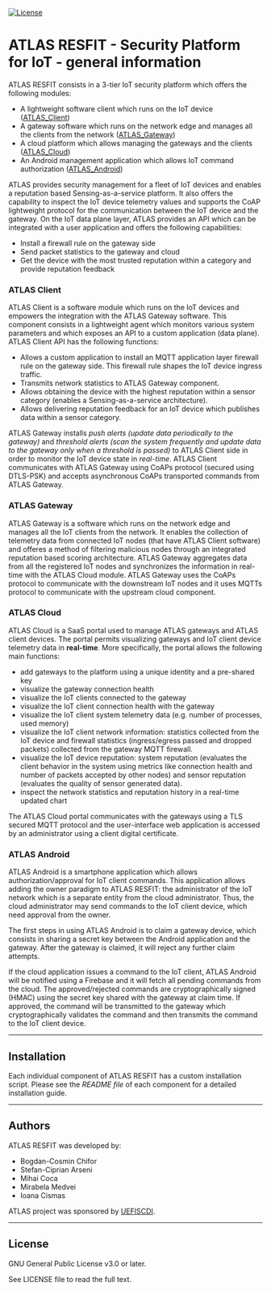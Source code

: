 [![License](https://img.shields.io/badge/license-GPL%20v3.0%20or%20later-brightgreen.svg)](https://github.com/atlas-iot/resfit/blob/master/LICENSE)

# ATLAS RESFIT - Security Platform for IoT - general information
ATLAS RESFIT consists in a 3-tier IoT security platform which offers the following modules:
* A lightweight software client which runs on the IoT device ([ATLAS_Client])
* A gateway software which runs on the network edge and manages all the clients from the network ([ATLAS_Gateway])
* A cloud platform which allows managing the gateways and the clients ([ATLAS_Cloud])
* An Android management application which allows IoT command authorization ([ATLAS_Android])

ATLAS provides security management for a fleet of IoT devices and enables a reputation based Sensing-as-a-service platform. It also offers the capability to inspect the IoT device telemetry values and supports the CoAP lightweight protocol for the communication between the IoT device and the gateway.
On the IoT data plane layer, ATLAS provides an API which can be integrated with a user application and offers the following capabilities:
* Install a firewall rule on the gateway side
* Send packet statistics to the gateway and cloud
* Get the device with the most trusted reputation within a category and provide reputation feedback

### ATLAS Client
ATLAS Client is a software module which runs on the IoT devices and empowers the integration with the ATLAS Gateway software. This component consists in a lightweight agent which monitors various system parameters and which exposes an API to a custom application (data plane). ATLAS Client API has the following functions:
* Allows a custom application to install an MQTT application layer firewall rule on the gateway side. This firewall rule shapes the IoT device ingress traffic.
* Transmits network statistics to ATLAS Gateway component.
* Allows obtaining the device with the highest reputation within a sensor category (enables a Sensing-as-a-service architecture).
* Allows delivering reputation feedback for an IoT device which publishes data within a sensor category.

ATLAS Gateway installs *push alerts (update data periodically to the gateway)* and *threshold alerts (scan the system frequently and update data to the gateway only when a threshold is passed)* to ATLAS Client side in order to monitor the IoT device state in *real-time*.
ATLAS Client communicates with ATLAS Gateway using CoAPs protocol (secured using DTLS-PSK) and accepts asynchronous CoAPs transported commands from ATLAS Gateway.

### ATLAS Gateway
ATLAS Gateway is a software which runs on the network edge and manages all the IoT clients from the network. It enables the collection of telemetry data from connected IoT nodes (that have ATLAS Client software) and offeres a method of filtering malicious nodes through an integrated reputation based scoring architecture. ATLAS Gateway aggregates data from all the registered IoT nodes and synchronizes the information in real-time with the ATLAS Cloud module. ATLAS Gateway uses the CoAPs protocol to communicate with the downstream IoT nodes and it uses MQTTs protocol to communicate with the upstream cloud component.

### ATLAS Cloud
ATLAS Cloud is a SaaS portal used to manage ATLAS gateways and ATLAS client devices. The portal permits visualizing gateways and IoT client device telemetry data in **real-time**. More specifically, the portal allows the following main functions:
* add gateways to the platform using a unique identity and a pre-shared key
* visualize the gateway connection health
* visualize the IoT clients connected to the gateway
* visualize the IoT client connection health with the gateway
* visualize the IoT client system telemetry data (e.g. number of processes, used memory)
* visualize the IoT client network information: statistics collected from the IoT device and firewall statistics (ingress/egress passed and dropped packets) collected from the gateway MQTT firewall. 
* visualize the IoT device reputation: system reputation (evaluates the client behavior in the system using metrics like connection health and number of packets accepted by other nodes) and sensor reputation (evaluates the quality of sensor generated data).
* inspect the network statistics and reputation history in a real-time updated chart

The ATLAS Cloud portal communicates with the gateways using a TLS secured MQTT protocol and the user-interface web application is accessed by an administrator using a client digital certificate.

### ATLAS Android
ATLAS Android is a smartphone application which allows authorization/approval for IoT client commands.
This application allows adding the owner paradigm to ATLAS RESFIT: the administrator of the IoT network which is a separate entity from the cloud administrator. Thus, the cloud administrator may send commands to the IoT client device, which need approval from the owner.

The first steps in using ATLAS Android is to claim a gateway device, which consists in sharing a secret key between the Android application and the gateway. After the gateway is claimed, it will reject any further claim attempts.

If the cloud application issues a command to the IoT client, ATLAS Android will be notified using a Firebase and it will fetch all pending commands from the cloud.
The approved/rejected commands are cryptographically signed (HMAC) using the secret key shared with the gateway at claim time. If approved, the command will be transmitted to the gateway which cryptographically validates the command and then transmits the command to the IoT client device.

----

## Installation
Each individual component of ATLAS RESFIT has a custom installation script. Please see the *README file* of each component for a detailed installation guide.

----

## Authors
ATLAS RESFIT was developed by:
* Bogdan-Cosmin Chifor
* Stefan-Ciprian Arseni
* Mihai Coca
* Mirabela Medvei
* Ioana Cismas

ATLAS project was sponsored by [UEFISCDI].

----

## License
GNU General Public License v3.0 or later.

See LICENSE file to read the full text.

[ATLAS_Client]: https://github.com/atlas-iot/resfit/tree/master/atlas_client
[ATLAS_Gateway]: https://github.com/atlas-iot/resfit/tree/master/atlas_gateway
[ATLAS_Cloud]: https://github.com/atlas-iot/resfit/tree/master/atlas_cloud
[ATLAS_Mosquitto]: https://github.com/atlas-iot/mosquitto/tree/atlas_plugin
[ATLAS_Android]: https://github.com/atlas-iot/resfit/tree/master/atlas_android
[UEFISCDI]: https://uefiscdi.gov.ro/
